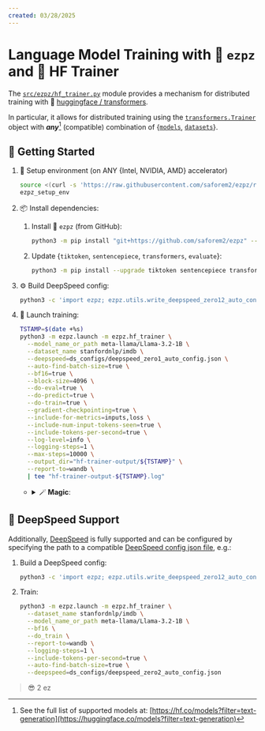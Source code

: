 ```yaml
---
created: 03/28/2025
---
```


# Language Model Training with 🍋 `ezpz` and 🤗 HF Trainer

The
[`src/ezpz/hf_trainer.py`](https://github.com/saforem2/ezpz/blob/main/src/ezpz/hf_trainer.py)
module provides a mechanism for distributed training with 🤗 [huggingface /
transformers](https://github.com/huggingface/transformers).

In particular, it allows for distributed training using the
[`transformers.Trainer`](https://huggingface.co/docs/transformers/main/en/main_classes/trainer#transformers.Trainer)
object with **_any_**[^any] (compatible) combination of
{[`models`](https://huggingface.co/models),
[`datasets`](https://huggingface.co/datasets)}.

[^any]:
    See the full list of supported models at:
    [https://hf.co/models?filter=text-generation](https://huggingface.co/models?filter=text-generation)

## 🐣 Getting Started

1. 🏡 Setup environment (on ANY {Intel, NVIDIA, AMD} accelerator)

    ```bash
    source <(curl -s 'https://raw.githubusercontent.com/saforem2/ezpz/refs/heads/main/src/ezpz/bin/utils.sh')
    ezpz_setup_env
    ```

1. 📦 Install dependencies:

   1. Install 🍋 `ezpz` (from GitHub):

      ```bash
      python3 -m pip install "git+https://github.com/saforem2/ezpz" --require-virtualenv
      ```

    1. Update {`tiktoken`, `sentencepiece`, `transformers`, `evaluate`}:

        ```bash
        python3 -m pip install --upgrade tiktoken sentencepiece transformers evaluate
        ```

1. ⚙️ Build DeepSpeed config:

    ```bash
    python3 -c 'import ezpz; ezpz.utils.write_deepspeed_zero12_auto_config(zero_stage=1)'
    ```

1. 🚀 Launch training:

    ```bash
    TSTAMP=$(date +%s)
    python3 -m ezpz.launch -m ezpz.hf_trainer \
      --model_name_or_path meta-llama/Llama-3.2-1B \
      --dataset_name stanfordnlp/imdb \
      --deepspeed=ds_configs/deepspeed_zero1_auto_config.json \
      --auto-find-batch-size=true \
      --bf16=true \
      --block-size=4096 \
      --do-eval=true \
      --do-predict=true \
      --do-train=true \
      --gradient-checkpointing=true \
      --include-for-metrics=inputs,loss \
      --include-num-input-tokens-seen=true \
      --include-tokens-per-second=true \
      --log-level=info \
      --logging-steps=1 \
      --max-steps=10000 \
      --output_dir="hf-trainer-output/${TSTAMP}" \
      --report-to=wandb \
      | tee "hf-trainer-output-${TSTAMP}.log"
    ```

    - <details closed><summary>🪄 <b>Magic</b>:</summary>

        Behind the scenes, this will 🪄 _automagically_
        determine the specifics of the running job, and use this information to
        construct (and subsequently run) the appropriate:

        ```bash
        mpiexec <mpi-args> $(which python3) <cmd-to-launch>
        ```

        across all of our available accelerators.

        - <details closed><summary>➕ <b>Tip</b>:</summary>

            Call:

            ```bash
            python3 -m ezpz.hf_trainer --help
            ```

            to see the full list of supported arguments.

            In particular, _**any**_ `transformers.TrainingArguments` _should_ be supported.

        </details>

    </details>


## 🚀 DeepSpeed Support

Additionally, [DeepSpeed](https://github.com/deepspeedai/deepspeed) is fully
supported and can be configured by specifying the path to a compatible
[DeepSpeed config json file](https://www.deepspeed.ai/docs/config-json/), e.g.:

1. Build a DeepSpeed config:

   ```bash
   python3 -c 'import ezpz; ezpz.utils.write_deepspeed_zero12_auto_config(zero_stage=2)'
   ```

2. Train:

   ```bash
   python3 -m ezpz.launch -m ezpz.hf_trainer \
     --dataset_name stanfordnlp/imdb \
     --model_name_or_path meta-llama/Llama-3.2-1B \
     --bf16 \
     --do_train \
     --report-to=wandb \
     --logging-steps=1 \
     --include-tokens-per-second=true \
     --auto-find-batch-size=true \
     --deepspeed=ds_configs/deepspeed_zero2_auto_config.json
   ```

> 😎 2 ez
